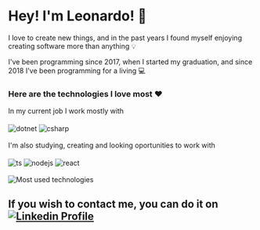 # Hey! I'm Leonardo! 👋

I love to create new things, and in the past years I found myself enjoying creating software more than anything 💡

I've been programming since 2017, when I started my graduation, and since 2018 I've been programming for a living 💻

### Here are the technologies I love most ❤️

<div style="display: inline_block">
  <span> In my current job I work mostly with</span><br><br>
  <img align="center" alt="dotnet" src="https://img.shields.io/badge/.NET-5C2D91?style=for-the-badge&logo=.net&logoColor=white" />
  <img align="center" alt="csharp" src="https://img.shields.io/badge/C%23-239120?style=for-the-badge&logo=c-sharp&logoColor=white" /><br><br>
  <span> I'm also studying, creating and looking oportunities to work with</span><br><br>
  <img align="center" alt="ts" src="https://img.shields.io/badge/TypeScript-007ACC?style=for-the-badge&logo=typescript&logoColor=white" />
  <img align="center" alt="nodejs" src="https://img.shields.io/badge/Node.js-43853D?style=for-the-badge&logo=node.js&logoColor=white" />
  <img align="center" alt="react" src="https://img.shields.io/badge/React-20232A?style=for-the-badge&logo=react&logoColor=61DAFB" /><br><br>
  <img align="center" alt="Most used technologies" src="https://github-readme-stats.vercel.app/api/top-langs/?username=leoprietsch&layout=compact&theme=midnight-purple" />
</div>

## If you wish to contact me, you can do it on [![Linkedin Profile](https://img.shields.io/badge/LinkedIn-0077B5?style=for-the-badge&logo=linkedin&logoColor=white)](https://www.linkedin.com/in/leoprietsch)







